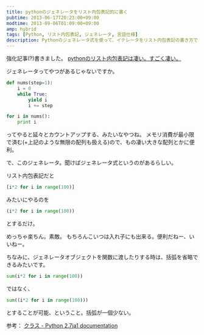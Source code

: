 ```yaml
---
title: pythonのジェネレータをリスト内包表記的に書く
pubtime: 2013-06-17T20:23:00+09:00
modtime: 2013-09-06T01:09:00+09:00
amp: hybrid
tags: [Python, リスト内包表記, ジェネレータ, 言語仕様]
description: Pythonのジェネレータ式を使って、イテレータをリスト内包表記の書き方で書く方法です。
---
```


<PS date="2013-09-06T01:09:00+09:00" level={1}>

強化記事(?)書きました。 [pythonのリスト内包表記は凄い。すごく凄い。](/blog/2013/09/python-list-comprehension)

</PS>

ジェネレータってやつがあるじゃないですか。
``` python
def nums(step=1):
	i = 0
	while True:
		yield i
		i += step

for i in nums():
	print i
```

ってやると延々とカウントアップする、みたいなやつね。
メモリ消費が最小限で済む(+上記のような無限の配列も扱える)ので、もの凄い大きな配列とかに便利。

で、このジェネレータ。聞けばジェネレータ式というのがあるらしい。

リスト内包表記だと
``` python
[i*2 for i in range(100)]
```
みたいにやるのを
``` python
(i*2 for i in range(100))
```
とするだけ。

めっちゃ楽ちん。素敵。
もちろんこいつは入れ子にも出来る。便利だねー、いいねー。

ちなみに、ジェネレータオブジェクトを関数に渡したりする時は、括弧を省略できるみたいです。
``` python
sum(i*2 for i in range(100))
```
ではなく、
``` python
sum((i*2 for i in range(100)))
```
とすることが可能、ということ。括弧が一個少ない。

参考： [クラス - Python 2.7ja1 documentation](http://docs.python.jp/2/tutorial/classes.html#tut-genexps)
